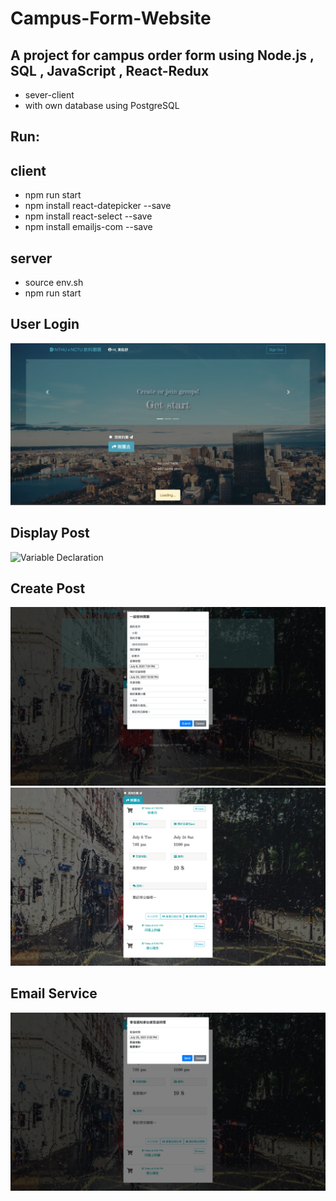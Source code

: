 # Campus-Form-Website

## A project for campus order form using Node.js , SQL , JavaScript , React-Redux 
* sever-client
* with own database using PostgreSQL
## Run: 
## client 
* npm run start
* npm install react-datepicker --save
* npm install react-select --save
* npm install emailjs-com --save
## server
* source env.sh 
* npm run start
## User Login
![Variable Declaration](/img/11.png)
## Display Post
![Variable Declaration](/img/22.png)
## Create Post
![Variable Declaration](/img/33.png)
![Variable Declaration](/img/44.png)
## Email Service
![Variable Declaration](/img/55.png)



